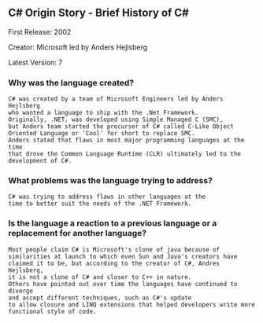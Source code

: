 ## C# Origin Story - Brief History of C#
First Release: 2002

Creator: Microsoft led by Anders Hejlsberg

Latest Version: 7

### Why was the language created?
    C# was created by a team of Microsoft Engineers led by Anders Hejlsberg 
    who wanted a language to ship with the .Net Framework.  
    Originally, .NET, was developed using Simple Managed C (SMC), 
    but Anders team started the precurser of C# called C-Like Object  
    Oriented Language or 'Cool' for short to replace SMC. 
    Anders stated that flaws in most major programming languages at the time  
    that drove the Common Language Runtime (CLR) ultimately led to the development of C#.

### What problems was the language trying to address?
    C# was trying to address flaws in other languages at the 
    time to better suit the needs of the .NET Framework.  
    
### Is the language a reaction to a previous language or a replacement for another language?
    Most people claim C# is Microsoft's clone of java because of 
    similarities at launch to which even Sun and Java's creators have  
    claimed it to be, but according to the creator of C#, Andres Hejlsberg, 
    it is not a clone of C# and closer to C++ in nature.  
    Others have pointed out over time the languages have continued to diverge 
    and accept different techniques, such as C#'s update  
    to allow closure and LINQ extensions that helped developers write more 
    functional style of code.
